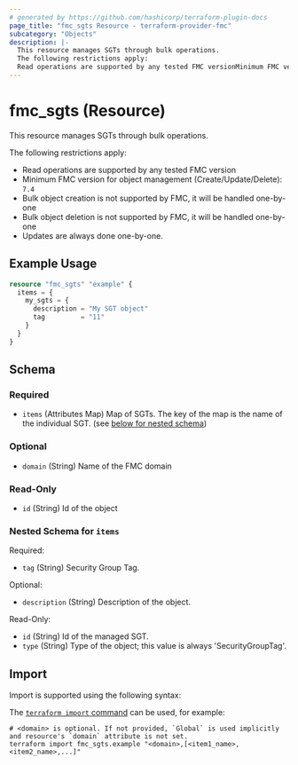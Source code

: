```yaml
---
# generated by https://github.com/hashicorp/terraform-plugin-docs
page_title: "fmc_sgts Resource - terraform-provider-fmc"
subcategory: "Objects"
description: |-
  This resource manages SGTs through bulk operations.
  The following restrictions apply:
  Read operations are supported by any tested FMC versionMinimum FMC version for object management (Create/Update/Delete): 7.4Bulk object creation is not supported by FMC, it will be handled one-by-oneBulk object deletion is not supported by FMC, it will be handled one-by-oneUpdates are always done one-by-one.
---
```


# fmc_sgts (Resource)

This resource manages SGTs through bulk operations.

The following restrictions apply:
  - Read operations are supported by any tested FMC version
  - Minimum FMC version for object management (Create/Update/Delete): `7.4`
  - Bulk object creation is not supported by FMC, it will be handled one-by-one
  - Bulk object deletion is not supported by FMC, it will be handled one-by-one
  - Updates are always done one-by-one.

## Example Usage

```terraform
resource "fmc_sgts" "example" {
  items = {
    my_sgts = {
      description = "My SGT object"
      tag         = "11"
    }
  }
}
```

<!-- schema generated by tfplugindocs -->
## Schema

### Required

- `items` (Attributes Map) Map of SGTs. The key of the map is the name of the individual SGT. (see [below for nested schema](#nestedatt--items))

### Optional

- `domain` (String) Name of the FMC domain

### Read-Only

- `id` (String) Id of the object

<a id="nestedatt--items"></a>
### Nested Schema for `items`

Required:

- `tag` (String) Security Group Tag.

Optional:

- `description` (String) Description of the object.

Read-Only:

- `id` (String) Id of the managed SGT.
- `type` (String) Type of the object; this value is always 'SecurityGroupTag'.

## Import

Import is supported using the following syntax:

The [`terraform import` command](https://developer.hashicorp.com/terraform/cli/commands/import) can be used, for example:

```shell
# <domain> is optional. If not provided, `Global` is used implicitly and resource's `domain` attribute is not set.
terraform import fmc_sgts.example "<domain>,[<item1_name>,<item2_name>,...]"
```
